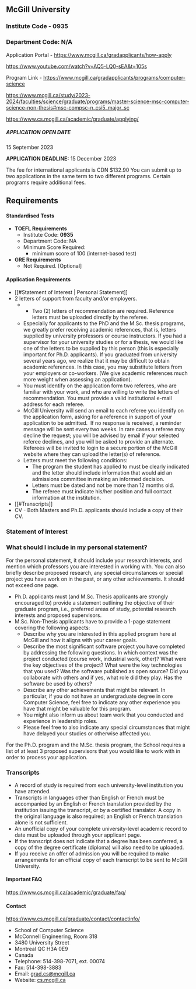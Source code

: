 ## McGill University

### Institute Code - **0935**
### Department Code: N/A

Application Portal - https://www.mcgill.ca/gradapplicants/how-apply

https://www.youtube.com/watch?v=AQ5-LQ0-sEA&t=105s

Program Link - https://www.mcgill.ca/gradapplicants/programs/computer-science

https://www.mcgill.ca/study/2023-2024/faculties/science/graduate/programs/master-science-msc-computer-science-non-thesis#msc-compsc-n_csi5_major_sc

https://www.cs.mcgill.ca/academic/graduate/applying/

##### APPLICATION OPEN DATE
15 September 2023

**APPLICATION DEADLINE:** 15 December 2023


The fee for international applicants is CDN $132.90
You can submit up to two applications in the same term to two different programs. Certain programs require additional fees.

## Requirements


#### Standardised Tests

- **TOEFL Requirements**
	- Institute Code: **0935**
	- Department Code: NA
	- Minimum Score Required:
		- minimum score of 100 (internet-based test) 
- **GRE Requirements**
	- Not Required. \[Optional\]



#### Application Requirements
- [[#Statement of Interest | Personal Statement]]
- 2 letters of support from faculty and/or employers.
	- - Two (2) letters of recommendation are required. Reference letters must be uploaded directly by the referee.
	- Especially for applicants to the PhD and the M.Sc. thesis programs, we greatly prefer receiving academic references, that is, letters supplied by university professors or course instructors. If you had a supervisor for your university studies or for a thesis, we would like one of the letters to be supplied by this person (this is especially important for Ph.D. applicants). If you graduated from university several years ago, we realize that it may be difficult to obtain academic references. In this case, you may substitute letters from your employers or co-workers. (We give academic references much more weight when assessing an application).
	- You must identify on the application form two referees, who are familiar with your work, and who are willing to write the letters of recommendation. You must provide a valid institutional e-mail address for each referee.
	- McGill University will send an email to each referee you identify on the application form, asking for a reference in support of your application to be admitted.  If no response is received, a reminder message will be sent every two weeks. In rare cases a referee may decline the request; you will be advised by email if your selected referee declines, and you will be asked to provide an alternate. Referees will be invited to login to a secure portion of the McGill website where they can upload the letter(s) of reference.  
	- Letters must meet the following conditions:
	    - The program the student has applied to must be clearly indicated and the letter should include information that would aid an admissions committee in making an informed decision.
	    - Letters must be dated and not be more than 12 months old.
	    - The referee must indicate his/her position and full contact information at the institution.
- [[#Transcripts]]
- CV - Both Masters and Ph.D. applicants should include a copy of their CV.

### Statement of Interest

### What should I include in my personal statement?

For the personal statement, it should include your research interests, and mention which professors you are interested in working with. You can also briefly describe proposed research, any special circumstances or special project you have work on in the past, or any other achievements. It should not exceed one page.


- Ph.D. applicants must (and M.Sc. Thesis applicants are strongly encouraged to) provide a statement outlining the objective of their graduate program, i.e., preferred areas of study, potential research interests and proposed supervisors.
- M.Sc. Non-Thesis applicants have to provide a 1-page statement covering the following aspects:
    - Describe why you are interested in this applied program here at McGill and how it aligns with your career goals.
    - Describe the most significant software project you have completed by addressing the following questions. In which context was the project conducted (course work, industrial work, other)? What were the key objectives of the project? What were the key technologies that you used? Was the software published as open source? Did you collaborate with others and if yes, what role did they play. Has the software be used by others?
    - Describe any other achievements that might be relevant. In particular, if you do not have an undergraduate degree in core Computer Science, feel free to indicate any other experience you have that might be valuable for this program.
    - You might also inform us about team work that you conducted and experience in leadership roles.
    - Please feel free to also indicate any special circumstances that might have delayed your studies or otherwise affected you.

For the Ph.D. program and the M.Sc. thesis program, the School requires a list of at least 3 proposed supervisors that you would like to work with in order to process your application.

### Transcripts
- A record of study is required from each university-level institution you have attended.
- Transcripts in languages other than English or French must be accompanied by an English or French translation provided by the institution issuing the transcript, or by a certified translator. A copy in the original language is also required; an English or French translation alone is not sufficient.
- An unofficial copy of your complete university-level academic record to date must be uploaded through your applicant page.
- If the transcript does not indicate that a degree has been conferred, a copy of the degree certificate (diploma) will also need to be uploaded.
- If you receive an offer of admission you will be required to make arrangements for an official copy of each transcript to be sent to McGill University.


#### Important FAQ
https://www.cs.mcgill.ca/academic/graduate/faq/

#### Contact

https://www.cs.mcgill.ca/graduate/contact/contactinfo/


- School of Computer Science
- McConnell Engineering, Room 318
- 3480 University Street
- Montreal QC H3A 0E9
- Canada
- Telephone: 514-398-7071, ext. 00074
- Fax: 514-398-3883
- Email: [grad.cs@mcgill.ca](mailto:grad.cs@mcgill.ca)
- Website: [cs.mcgill.ca](http://www.cs.mcgill.ca/)